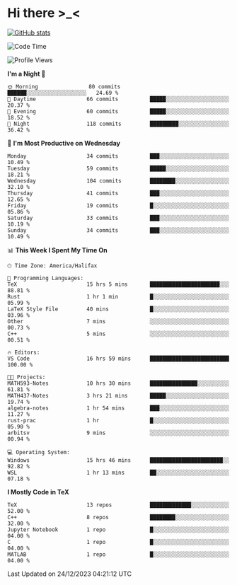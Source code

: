 # Hi there \>_<

[![GitHub stats](https://github-readme-stats.vercel.app/api?username=ARessegetesStery&show_icons=true&theme=transparent)](https://github.com/anuraghazra/github-readme-stats)

<!--START_SECTION:waka-->
![Code Time](http://img.shields.io/badge/Code%20Time-572%20hrs%207%20mins-blue)

![Profile Views](http://img.shields.io/badge/Profile%20Views-8-blue)

**I'm a Night 🦉** 

```text
🌞 Morning                80 commits          ██████░░░░░░░░░░░░░░░░░░░   24.69 % 
🌆 Daytime                66 commits          █████░░░░░░░░░░░░░░░░░░░░   20.37 % 
🌃 Evening                60 commits          █████░░░░░░░░░░░░░░░░░░░░   18.52 % 
🌙 Night                  118 commits         █████████░░░░░░░░░░░░░░░░   36.42 % 
```
📅 **I'm Most Productive on Wednesday** 

```text
Monday                   34 commits          ███░░░░░░░░░░░░░░░░░░░░░░   10.49 % 
Tuesday                  59 commits          █████░░░░░░░░░░░░░░░░░░░░   18.21 % 
Wednesday                104 commits         ████████░░░░░░░░░░░░░░░░░   32.10 % 
Thursday                 41 commits          ███░░░░░░░░░░░░░░░░░░░░░░   12.65 % 
Friday                   19 commits          █░░░░░░░░░░░░░░░░░░░░░░░░   05.86 % 
Saturday                 33 commits          ███░░░░░░░░░░░░░░░░░░░░░░   10.19 % 
Sunday                   34 commits          ███░░░░░░░░░░░░░░░░░░░░░░   10.49 % 
```


📊 **This Week I Spent My Time On** 

```text
🕑︎ Time Zone: America/Halifax

💬 Programming Languages: 
TeX                      15 hrs 5 mins       ██████████████████████░░░   88.81 % 
Rust                     1 hr 1 min          █░░░░░░░░░░░░░░░░░░░░░░░░   05.99 % 
LaTeX Style File         40 mins             █░░░░░░░░░░░░░░░░░░░░░░░░   03.96 % 
Other                    7 mins              ░░░░░░░░░░░░░░░░░░░░░░░░░   00.73 % 
C++                      5 mins              ░░░░░░░░░░░░░░░░░░░░░░░░░   00.51 % 

🔥 Editors: 
VS Code                  16 hrs 59 mins      █████████████████████████   100.00 % 

🐱‍💻 Projects: 
MATH593-Notes            10 hrs 30 mins      ███████████████░░░░░░░░░░   61.81 % 
MATH437-Notes            3 hrs 21 mins       █████░░░░░░░░░░░░░░░░░░░░   19.74 % 
algebra-notes            1 hr 54 mins        ███░░░░░░░░░░░░░░░░░░░░░░   11.27 % 
rust-prac                1 hr                █░░░░░░░░░░░░░░░░░░░░░░░░   05.90 % 
arbitsv                  9 mins              ░░░░░░░░░░░░░░░░░░░░░░░░░   00.94 % 

💻 Operating System: 
Windows                  15 hrs 46 mins      ███████████████████████░░   92.82 % 
WSL                      1 hr 13 mins        ██░░░░░░░░░░░░░░░░░░░░░░░   07.18 % 
```

**I Mostly Code in TeX** 

```text
TeX                      13 repos            █████████████░░░░░░░░░░░░   52.00 % 
C++                      8 repos             ████████░░░░░░░░░░░░░░░░░   32.00 % 
Jupyter Notebook         1 repo              █░░░░░░░░░░░░░░░░░░░░░░░░   04.00 % 
C                        1 repo              █░░░░░░░░░░░░░░░░░░░░░░░░   04.00 % 
MATLAB                   1 repo              █░░░░░░░░░░░░░░░░░░░░░░░░   04.00 % 
```




 Last Updated on 24/12/2023 04:21:12 UTC
<!--END_SECTION:waka-->
